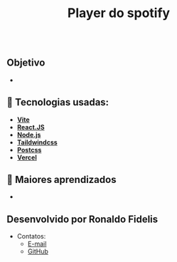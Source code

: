 <h1 align=center> Player do spotify </h1>

<br>



<br>

## Objetivo

-

## 🚀 Tecnologias usadas:

* **[ Vite ]()**
* **[ React.JS ]()**
* **[ Node.js ](https://nodejs.org/en)**
* **[ Taildwindcss ](https://www.mysql.com/)**
* **[ Postcss ](https://www.mysql.com/)**
* **[ Vercel ](https://insomnia.rest/)**

## 📝 Maiores aprendizados

*

## Desenvolvido por Ronaldo Fidelis
-  Contatos:
    - <a href="mailto:ronaldofidelis.ti@gmail.com" target="_blank">E-mail</a>
    - <a href="https://github.com/RonaldoFidelis" target="_blank">GitHub</a>
